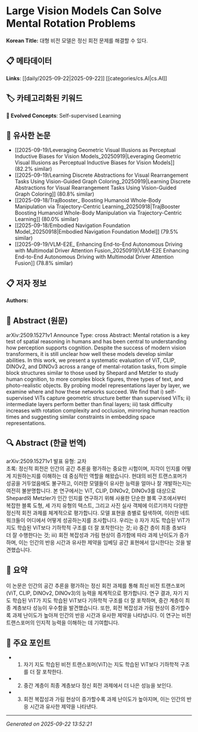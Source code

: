 # Large Vision Models Can Solve Mental Rotation Problems

**Korean Title:** 대형 비전 모델은 정신 회전 문제를 해결할 수 있다.

## 📋 메타데이터

**Links**: [[daily/2025-09-22|2025-09-22]] [[categories/cs.AI|cs.AI]]

## 🏷️ 카테고리화된 키워드
**🚀 Evolved Concepts**: Self-supervised Learning

## 🔗 유사한 논문
- [[2025-09-19/Leveraging Geometric Visual Illusions as Perceptual Inductive Biases for Vision Models_20250919|Leveraging Geometric Visual Illusions as Perceptual Inductive Biases for Vision Models]] (82.2% similar)
- [[2025-09-19/Learning Discrete Abstractions for Visual Rearrangement Tasks Using Vision-Guided Graph Coloring_20250919|Learning Discrete Abstractions for Visual Rearrangement Tasks Using Vision-Guided Graph Coloring]] (80.8% similar)
- [[2025-09-18/TrajBooster_ Boosting Humanoid Whole-Body Manipulation via Trajectory-Centric Learning_20250918|TrajBooster Boosting Humanoid Whole-Body Manipulation via Trajectory-Centric Learning]] (80.0% similar)
- [[2025-09-18/Embodied Navigation Foundation Model_20250918|Embodied Navigation Foundation Model]] (79.5% similar)
- [[2025-09-19/VLM-E2E_ Enhancing End-to-End Autonomous Driving with Multimodal Driver Attention Fusion_20250919|VLM-E2E Enhancing End-to-End Autonomous Driving with Multimodal Driver Attention Fusion]] (78.8% similar)

## 📋 저자 정보

**Authors:** 

## 📄 Abstract (원문)

arXiv:2509.15271v1 Announce Type: cross 
Abstract: Mental rotation is a key test of spatial reasoning in humans and has been central to understanding how perception supports cognition. Despite the success of modern vision transformers, it is still unclear how well these models develop similar abilities. In this work, we present a systematic evaluation of ViT, CLIP, DINOv2, and DINOv3 across a range of mental-rotation tasks, from simple block structures similar to those used by Shepard and Metzler to study human cognition, to more complex block figures, three types of text, and photo-realistic objects. By probing model representations layer by layer, we examine where and how these networks succeed. We find that i) self-supervised ViTs capture geometric structure better than supervised ViTs; ii) intermediate layers perform better than final layers; iii) task difficulty increases with rotation complexity and occlusion, mirroring human reaction times and suggesting similar constraints in embedding space representations.

## 🔍 Abstract (한글 번역)

arXiv:2509.15271v1 발표 유형: 교차  
초록: 정신적 회전은 인간의 공간 추론을 평가하는 중요한 시험이며, 지각이 인지를 어떻게 지원하는지를 이해하는 데 중심적인 역할을 해왔습니다. 현대의 비전 트랜스포머가 성공을 거두었음에도 불구하고, 이러한 모델들이 유사한 능력을 얼마나 잘 개발하는지는 여전히 불분명합니다. 본 연구에서는 ViT, CLIP, DINOv2, DINOv3를 대상으로 Shepard와 Metzler가 인간 인지를 연구하기 위해 사용한 단순한 블록 구조에서부터 복잡한 블록 도형, 세 가지 유형의 텍스트, 그리고 사진 실사 객체에 이르기까지 다양한 정신적 회전 과제를 체계적으로 평가합니다. 모델 표현을 층별로 탐색하여, 이러한 네트워크들이 어디에서 어떻게 성공하는지를 조사합니다. 우리는 i) 자가 지도 학습된 ViT가 지도 학습된 ViT보다 기하학적 구조를 더 잘 포착한다는 것; ii) 중간 층이 최종 층보다 더 잘 수행한다는 것; iii) 회전 복잡성과 가림 현상이 증가함에 따라 과제 난이도가 증가하며, 이는 인간의 반응 시간과 유사한 제약을 임베딩 공간 표현에서 암시한다는 것을 발견했습니다.

## 📝 요약

이 논문은 인간의 공간 추론을 평가하는 정신 회전 과제를 통해 최신 비전 트랜스포머(ViT, CLIP, DINOv2, DINOv3)의 능력을 체계적으로 평가합니다. 연구 결과, 자기 지도 학습된 ViT가 지도 학습된 ViT보다 기하학적 구조를 더 잘 포착하며, 중간 계층이 최종 계층보다 성능이 우수함을 발견했습니다. 또한, 회전 복잡성과 가림 현상이 증가할수록 과제 난이도가 높아져 인간의 반응 시간과 유사한 제약을 나타냅니다. 이 연구는 비전 트랜스포머의 인지적 능력을 이해하는 데 기여합니다.

## 🎯 주요 포인트

- 1. 자기 지도 학습된 비전 트랜스포머(ViT)는 지도 학습된 ViT보다 기하학적 구조를 더 잘 포착한다.

- 2. 중간 계층이 최종 계층보다 정신 회전 과제에서 더 나은 성능을 보인다.

- 3. 회전 복잡성과 가림 현상이 증가할수록 과제 난이도가 높아지며, 이는 인간의 반응 시간과 유사한 제약을 나타낸다.

---

*Generated on 2025-09-22 13:52:21*